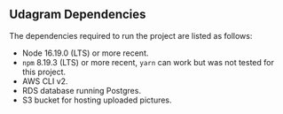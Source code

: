 ## Udagram Dependencies

The dependencies required to run the project are listed as follows:
- Node 16.19.0 (LTS) or more recent.
- `npm` 8.19.3 (LTS) or more recent, `yarn` can work but was not tested for this project.
- AWS CLI v2.
- RDS database running Postgres.
- S3 bucket for hosting uploaded pictures.